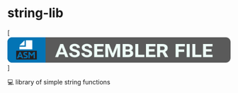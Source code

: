 # string-lib

[![lol](https://raw.githubusercontent.com/Mchl-krpch/string-lib/f5917d4f227c1f373737e71cb9d5a3d164295181/visual/asm-poster.svg)]


💻 library of simple string functions
